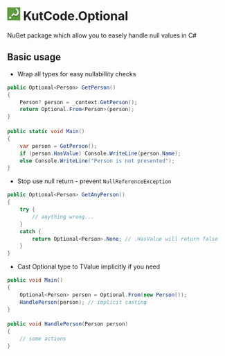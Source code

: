 
# <img src="./icon/icon.png" style="width: 30px" /> KutCode.Optional

NuGet package which allow you to easely handle null values in C#

## Basic usage
* Wrap all types for easy nullabillity checks
```csharp
public Optional<Person> GetPerson() 
{
    Person? person = _context.GetPerson();
    return Optional.From<Person>(person);
}

public static void Main()
{
    var person = GetPerson();
    if (person.HasValue) Console.WriteLine(person.Name);
    else Console.WriteLine("Person is not presented");
}
```

* Stop use null return - prevent `NullReferenceException`
```csharp
public Optional<Person> GetAnyPerson()
{
    try {
        // anything wrong...
    }
    catch {
        return Optional<Person>.None; // .HasValue will return false
    }
}
```

* Cast Optional type to TValue implicitly if you need
```csharp
public void Main()
{
    Optional<Person> person = Optional.From(new Person());
    HandlePerson(person); // implicit casting
}

public void HandlePerson(Person person)
{
    // some actions
}
```